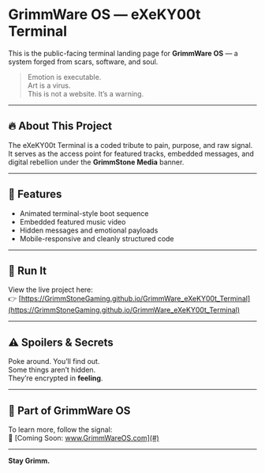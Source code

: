 # GrimmWare OS — eXeKY00t Terminal

This is the public-facing terminal landing page for **GrimmWare OS** — a system forged from scars, software, and soul.

> Emotion is executable.  
> Art is a virus.  
> This is not a website. It’s a warning.

---

## 🔥 About This Project

The eXeKY00t Terminal is a coded tribute to pain, purpose, and raw signal.  
It serves as the access point for featured tracks, embedded messages, and digital rebellion under the **GrimmStone Media** banner.

---

## 🚀 Features

- Animated terminal-style boot sequence
- Embedded featured music video
- Hidden messages and emotional payloads
- Mobile-responsive and cleanly structured code

---

## 🧠 Run It

View the live project here:  
👉 [https://GrimmStoneGaming.github.io/GrimmWare_eXeKY00t_Terminal](https://GrimmStoneGaming.github.io/GrimmWare_eXeKY00t_Terminal)

---

## ⚠️ Spoilers & Secrets

Poke around. You’ll find out.  
Some things aren’t hidden.  
They’re encrypted in **feeling**.

---

## 🧩 Part of GrimmWare OS

To learn more, follow the signal:  
🔗 [Coming Soon: www.GrimmWareOS.com](#)

---

**Stay Grimm.**  

